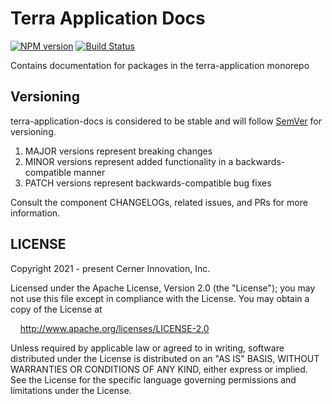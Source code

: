 # Terra Application Docs

[![NPM version](https://badgen.net/npm/v/@cerner/terra-application-docs)](https://www.npmjs.org/package/@cerner/terra-application-docs)
[![Build Status](https://badgen.net/travis/cerner/terra-application)](https://travis-ci.com/cerner/terra-application)

Contains documentation for packages in the terra-application monorepo

## Versioning

terra-application-docs is considered to be stable and will follow [SemVer](http://semver.org/) for versioning.

1. MAJOR versions represent breaking changes
2. MINOR versions represent added functionality in a backwards-compatible manner
3. PATCH versions represent backwards-compatible bug fixes

Consult the component CHANGELOGs, related issues, and PRs for more information.

## LICENSE

Copyright 2021 - present Cerner Innovation, Inc.

Licensed under the Apache License, Version 2.0 (the "License"); you may not use this file except in compliance with the License. You may obtain a copy of the License at

&nbsp;&nbsp;&nbsp;&nbsp;<http://www.apache.org/licenses/LICENSE-2.0>

Unless required by applicable law or agreed to in writing, software distributed under the License is distributed on an "AS IS" BASIS, WITHOUT WARRANTIES OR CONDITIONS OF ANY KIND, either express or implied. See the License for the specific language governing permissions and limitations under the License.

